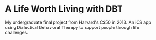 # A Life Worth Living with DBT
My undergraduate final project from Harvard's CS50 in 2013. An iOS app using Dialectical Behavioral Therapy to support people through life challenges.




